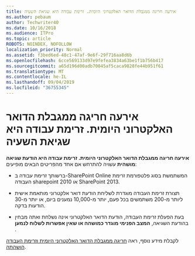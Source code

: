 ```yaml
---
title: אירעה חריגה ממגבלת הדואר האלקטרוני היומית. זרימת עבודה היא שגיאת השעיה
ms.author: pebaum
author: Techwriter40
ms.date: 10/16/2018
ms.audience: ITPro
ms.topic: article
ROBOTS: NOINDEX, NOFOLLOW
localization_priority: Normal
ms.assetid: f3bed6ed-48c1-47af-9e6f-29f716aa8d6b
ms.openlocfilehash: 6cce569133d97e9fefea3834a63be1f1b756b417
ms.sourcegitcommit: a65d196d00adb70045af5caca9828fe44b951f61
ms.translationtype: MT
ms.contentlocale: he-IL
ms.lasthandoff: 09/04/2019
ms.locfileid: "36755345"
---
```

# <a name="daily-email-limit-exceeded-workflow-is-suspended-error"></a>אירעה חריגה ממגבלת הדואר האלקטרוני היומית. זרימת עבודה היא שגיאת השעיה

 **אירעה חריגה ממגבלת הדואר האלקטרוני היומית. זרימת עבודה היא הודעת שגיאה מושהית** עשויה להתרחש אם אחד מהפריטים הבאים מופיעים: 
  
- ברשותך זרימת עבודה ב-SharePoint Online המשתמשת בסוג פלטפורמת זרימת העבודה sharepoint 2010 או SharePoint 2013.
    
- תצורת זרימת העבודה מוגדרת לשליחת הודעת דואר אלקטרוני מותאמת אישית ליותר מ-200 משתמשים בכל פעם, יותר מ-10,000 נמענים ביום, או יותר מ-30 הודעות בדקה.
    
- בעת הפעלת זרימת העבודה, הודעת הדואר האלקטרוני אינה נשלחת ואתה מבחין בהודעת השגיאה, **המצב הפנימי מוגדר כמושהה או שאין אפשרות לשלוח לנמען** . 
    
לקבלת מידע נוסף, ראה [חריגה ממגבלת הדואר האלקטרוני היומית וזרימת העבודה הושהתה](https://go.microsoft.com/fwlink/?Linkid=2031137).
  
